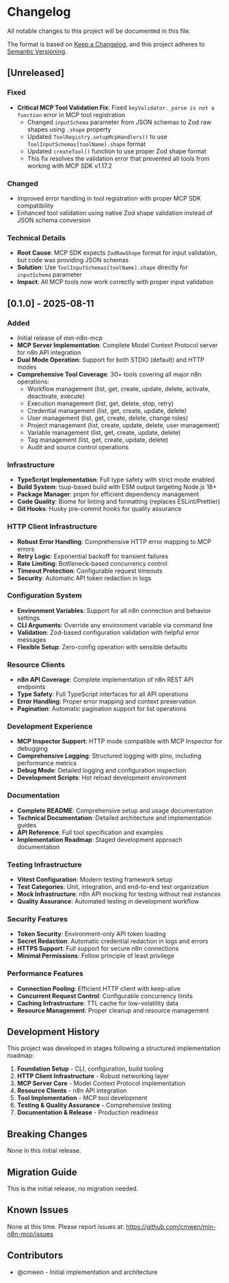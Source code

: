 # Changelog

All notable changes to this project will be documented in this file.

The format is based on [Keep a Changelog](https://keepachangelog.com/en/1.0.0/),
and this project adheres to [Semantic Versioning](https://semver.org/spec/v2.0.0.html).

## [Unreleased]

### Fixed
- **Critical MCP Tool Validation Fix**: Fixed `keyValidator._parse is not a function` error in MCP tool registration
  - Changed `inputSchema` parameter from JSON schemas to Zod raw shapes using `.shape` property
  - Updated `ToolRegistry.setupMcpHandlers()` to use `ToolInputSchemas[toolName].shape` format
  - Updated `createTool()` function to use proper Zod shape format
  - This fix resolves the validation error that prevented all tools from working with MCP SDK v1.17.2

### Changed
- Improved error handling in tool registration with proper MCP SDK compatibility
- Enhanced tool validation using native Zod shape validation instead of JSON schema conversion

### Technical Details
- **Root Cause**: MCP SDK expects `ZodRawShape` format for input validation, but code was providing JSON schemas
- **Solution**: Use `ToolInputSchemas[toolName].shape` directly for `inputSchema` parameter
- **Impact**: All MCP tools now work correctly with proper input validation

## [0.1.0] - 2025-08-11

### Added
- Initial release of min-n8n-mcp
- **MCP Server Implementation**: Complete Model Context Protocol server for n8n API integration
- **Dual Mode Operation**: Support for both STDIO (default) and HTTP modes
- **Comprehensive Tool Coverage**: 30+ tools covering all major n8n operations:
  - Workflow management (list, get, create, update, delete, activate, deactivate, execute)
  - Execution management (list, get, delete, stop, retry)
  - Credential management (list, get, create, update, delete)
  - User management (list, get, create, delete, change roles)
  - Project management (list, create, update, delete, user management)
  - Variable management (list, get, create, update, delete)
  - Tag management (list, get, create, update, delete)
  - Audit and source control operations

### Infrastructure
- **TypeScript Implementation**: Full type safety with strict mode enabled
- **Build System**: tsup-based build with ESM output targeting Node.js 18+
- **Package Manager**: pnpm for efficient dependency management
- **Code Quality**: Biome for linting and formatting (replaces ESLint/Prettier)
- **Git Hooks**: Husky pre-commit hooks for quality assurance

### HTTP Client Infrastructure
- **Robust Error Handling**: Comprehensive HTTP error mapping to MCP errors
- **Retry Logic**: Exponential backoff for transient failures
- **Rate Limiting**: Bottleneck-based concurrency control
- **Timeout Protection**: Configurable request timeouts
- **Security**: Automatic API token redaction in logs

### Configuration System
- **Environment Variables**: Support for all n8n connection and behavior settings
- **CLI Arguments**: Override any environment variable via command line
- **Validation**: Zod-based configuration validation with helpful error messages
- **Flexible Setup**: Zero-config operation with sensible defaults

### Resource Clients
- **n8n API Coverage**: Complete implementation of n8n REST API endpoints
- **Type Safety**: Full TypeScript interfaces for all API operations
- **Error Handling**: Proper error mapping and context preservation
- **Pagination**: Automatic pagination support for list operations

### Development Experience
- **MCP Inspector Support**: HTTP mode compatible with MCP Inspector for debugging
- **Comprehensive Logging**: Structured logging with pino, including performance metrics
- **Debug Mode**: Detailed logging and configuration inspection
- **Development Scripts**: Hot reload development environment

### Documentation
- **Complete README**: Comprehensive setup and usage documentation
- **Technical Documentation**: Detailed architecture and implementation guides
- **API Reference**: Full tool specification and examples
- **Implementation Roadmap**: Staged development approach documentation

### Testing Infrastructure
- **Vitest Configuration**: Modern testing framework setup
- **Test Categories**: Unit, integration, and end-to-end test organization
- **Mock Infrastructure**: n8n API mocking for testing without real instances
- **Quality Assurance**: Automated testing in development workflow

### Security Features
- **Token Security**: Environment-only API token loading
- **Secret Redaction**: Automatic credential redaction in logs and errors
- **HTTPS Support**: Full support for secure n8n connections
- **Minimal Permissions**: Follow principle of least privilege

### Performance Features
- **Connection Pooling**: Efficient HTTP client with keep-alive
- **Concurrent Request Control**: Configurable concurrency limits
- **Caching Infrastructure**: TTL cache for low-volatility data
- **Resource Management**: Proper cleanup and resource management

## Development History

This project was developed in stages following a structured implementation roadmap:

1. **Foundation Setup** - CLI, configuration, build tooling
2. **HTTP Client Infrastructure** - Robust networking layer
3. **MCP Server Core** - Model Context Protocol implementation
4. **Resource Clients** - n8n API integration
5. **Tool Implementation** - MCP tool development
6. **Testing & Quality Assurance** - Comprehensive testing
7. **Documentation & Release** - Production readiness

## Breaking Changes

None in this initial release.

## Migration Guide

This is the initial release, no migration needed.

## Known Issues

None at this time. Please report issues at: https://github.com/cmwen/min-n8n-mcp/issues

## Contributors

- @cmwen - Initial implementation and architecture
